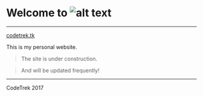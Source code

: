 # Welcome to ![alt text](https://i.imgur.com/WpL99oT.png?1 "CodeTrek")

-------------

[codetrek.tk](http://codetrek.tk)

This is my personal website.

> The site is under construction.

>And will be updated frequently!

-------------

CodeTrek 2017

